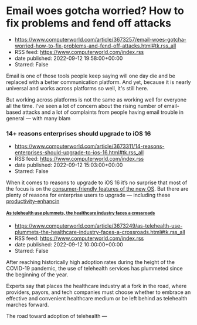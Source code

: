 # Email woes gotcha worried? How to fix problems and fend off attacks
 - https://www.computerworld.com/article/3673257/email-woes-gotcha-worried-how-to-fix-problems-and-fend-off-attacks.html#tk.rss_all
 - RSS feed: https://www.computerworld.com/index.rss
 - date published: 2022-09-12 19:58:00+00:00
 - Starred: False

<article>
	<section class="page">
<p>Email is one of those tools people keep saying will one day die and be replaced with a better communication platform. And yet, because it is nearly universal and works across platforms so well, it's still here.</p><p>But working across platforms is not the same as working well for everyone all the time. I've seen a lot of concern about the rising number of email-based attacks and a lot of complaints from people having email trouble in general — with many blam

# 14+ reasons enterprises should upgrade to iOS 16
 - https://www.computerworld.com/article/3673311/14-reasons-enterprises-should-upgrade-to-ios-16.html#tk.rss_all
 - RSS feed: https://www.computerworld.com/index.rss
 - date published: 2022-09-12 15:03:00+00:00
 - Starred: False

<article>
	<section class="page">
<p>When it comes to reasons to upgrade to iOS 16 it’s no surprise that most of the focus is on the <a href="https://www.computerworld.com/article/3665750/how-to-set-up-and-use-focus-modes-on-ios-16.html">consumer-friendly features of the new OS</a>. But there are plenty of reasons for enterprise users to upgrade — including these <a href="https://www.computerworld.com/article/3670751/10-lesser-known-ios-16-features-to-make-work-easier.html">productivity-enhancin

# As telehealth use plummets, the healthcare industry faces a crossroads
 - https://www.computerworld.com/article/3673249/as-telehealth-use-plummets-the-healthcare-industry-faces-a-crossroads.html#tk.rss_all
 - RSS feed: https://www.computerworld.com/index.rss
 - date published: 2022-09-12 10:00:00+00:00
 - Starred: False

<article>
	<section class="page">
<p>After reaching historically high adoption rates during the height of the COVID-19 pandemic, the use of telehealth services has plummeted since the beginning of the year.</p><p>Experts say that places the healthcare industry at a fork in the road, where providers, payors, and tech companies must choose whether to embrace an effective and convenient healthcare medium or be left behind as telehealth marches forward.</p><p>The road toward adoption of telehealth —
